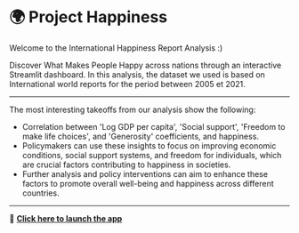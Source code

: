 # 🌍 Project Happiness
Welcome to the International Happiness Report Analysis :)

Discover What Makes People Happy across nations through an interactive Streamlit dashboard.
In this analysis, the dataset we used is based on International world reports for the period between 2005 et 2021.

---

The most interesting takeoffs from our analysis show the following:
- Correlation between 'Log GDP per capita', 'Social support', 'Freedom to make life choices', and 'Generosity' coefficients, and  happiness.
- Policymakers can use these insights to focus on improving economic conditions, social support systems, and freedom for individuals, which are crucial factors contributing to happiness in societies.
- Further analysis and policy interventions can aim to enhance these factors to promote overall well-being and happiness across different countries.
  
---

🚀 **[Click here to launch the app](https://project-happiness-w2uphaq4qnzt8sicjkw6ig.streamlit.app/)**  
